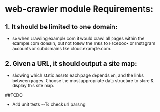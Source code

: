 # web-crawler module Requirements:

## 1. It should be limited to one domain:
- so when crawling example.com it would crawl all pages within the example.com domain,
  but not follow the links to Facebook or Instagram accounts or subdomains like cloud.example.com. 

## 2. Given a URL, it should output a site map:
- showing which static assets each page depends on, and the links between pages.
  Choose the most appropriate data structure to store & display this site map.

##TODO
- Add unit tests
--To check url parsing

